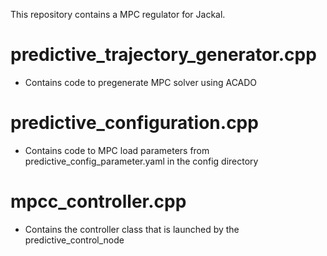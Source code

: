 This repository contains a MPC regulator for Jackal.

# predictive_trajectory_generator.cpp
- Contains code to pregenerate MPC solver using ACADO

# predictive_configuration.cpp
- Contains code to MPC load parameters from predictive_config_parameter.yaml in the config directory

# mpcc_controller.cpp
- Contains the controller class that is launched by the predictive_control_node
